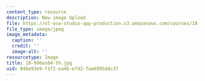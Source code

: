 ```yaml
---
content_type: resource
description: New image Upload
file: https://ol-ocw-studio-app-production.s3.amazonaws.com/courses/18-996-random-matrix-theory-and-its-applications-spring-2004/04be93e9f1f2ea4be7d2fae6995d4c37_18-996as04-th.jpg
file_type: image/jpeg
image_metadata:
  caption: ''
  credit: ''
  image-alt: ''
resourcetype: Image
title: 18-996as04-th.jpg
uid: 04be93e9-f1f2-ea4b-e7d2-fae6995d4c37
---
```

